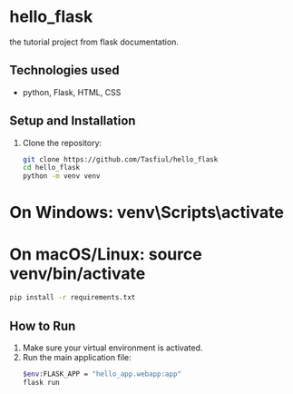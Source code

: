 # hello_flask
the tutorial project from flask documentation.
## Technologies used
* python, Flask, HTML, CSS

## Setup and Installation
1. Clone the repository:
   ```bash
   git clone https://github.com/Tasfiul/hello_flask
   cd hello_flask
   python -m venv venv
# On Windows: venv\Scripts\activate
# On macOS/Linux: source venv/bin/activate
   ```bash
   pip install -r requirements.txt
   ```
## How to Run
1. Make sure your virtual environment is activated.
2. Run the main application file:
   ```bash
   $env:FLASK_APP = "hello_app.webapp:app"
   flask run
   ```
